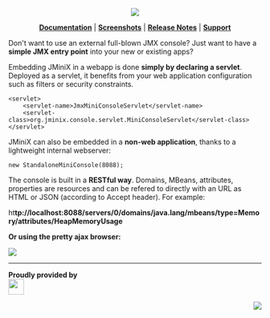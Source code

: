 <p align='center'><img src='https://raw.githubusercontent.com/wiki/lbovet/jminix/images/jminix-logo.png' /></p>

<p align='center'><b><a href='https://github.com/lbovet/jminix/wiki'>Documentation</a></b> | <b><a href='https://github.com/lbovet/jminix/wiki/Screenshots'>Screenshots</a></b> | <b><a href='https://github.com/lbovet/jminix/wiki/ReleaseNotes'>Release Notes</a></b> | <b><a href='http://groups.google.com/group/jminix-users'>Support</a></b>

Don't want to use an external full-blown JMX console? Just want to have a **simple JMX entry point** into your new or existing apps?

Embedding JMiniX in a webapp is done **simply by declaring a servlet**. Deployed as a servlet, it benefits from your web application configuration such as filters or security constraints.

```
<servlet>
    <servlet-name>JmxMiniConsoleServlet</servlet-name>
    <servlet-class>org.jminix.console.servlet.MiniConsoleServlet</servlet-class>
</servlet> 
```

JMiniX can also be embedded in a **non-web application**, thanks to a lightweight internal webserver:

```
new StandaloneMiniConsole(8088);
```

The console is built in a **RESTful way**. Domains, MBeans, attributes, properties are resources and can be refered to directly with an URL as HTML or JSON (according to Accept header). For example:

ht<b />tp://localhost:8088/servers/0/domains/java.lang/mbeans/type=Memory/attributes/HeapMemoryUsage

Or using the pretty ajax browser:

<a href='http://code.google.com/p/jminix/wiki/Screenshots'><img src='https://raw.githubusercontent.com/wiki/lbovet/jminix/images/snap011.png' border='0' /></a>


---


Proudly provided by<br />
<a href='http://www.post.ch'>
<img src='http://www.post.ch/en/post-logo.gif' border='0' height='31' /></a>

<p align='right'><img src='https://raw.githubusercontent.com/wiki/lbovet/jminix/images/jminix-cricket.png' /></p>
